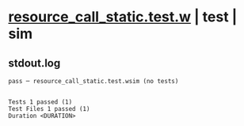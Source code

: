 # [resource_call_static.test.w](../../../../../examples/tests/valid/resource_call_static.test.w) | test | sim

## stdout.log
```log
pass ─ resource_call_static.test.wsim (no tests)
 
 
Tests 1 passed (1)
Test Files 1 passed (1)
Duration <DURATION>
```

